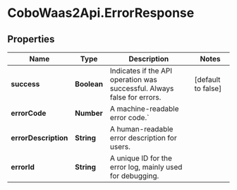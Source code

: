 # CoboWaas2Api.ErrorResponse

## Properties

Name | Type | Description | Notes
------------ | ------------- | ------------- | -------------
**success** | **Boolean** | Indicates if the API operation was successful. Always false for errors. | [default to false]
**errorCode** | **Number** | A machine-readable error code.&#x60; | 
**errorDescription** | **String** | A human-readable error description for users. | 
**errorId** | **String** | A unique ID for the error log, mainly used for debugging. | 


